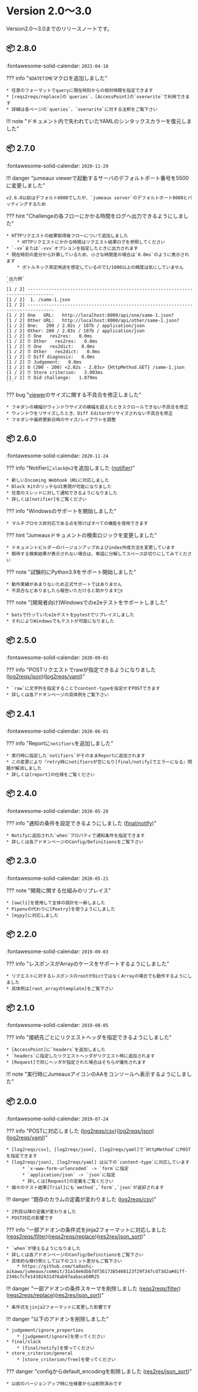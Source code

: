 Version 2.0～3.0
=================

Version2.0～3.0までのリリースノートです。

## :package: 2.8.0

:fontawesome-solid-calendar: `2021-04-18`

??? info "`$DATETIME`マクロを追加しました"

    * 任意のフォーマットでqueryに現在時刻からの相対時間を指定できます
    * [reqs2reqs/replace]の`queries`、[AccessPoint]の`overwrite`で利用できます
    * 詳細は各ページの`queries`、`overwrite`に対する注釈をご覧下さい

!!! note "ドキュメント内で失われていたYAMLのシンタックスカラーを復元しました"

## :package: 2.7.0

:fontawesome-solid-calendar: `2020-11-29`

!!! danger "jumeaux viewerで起動するサーバのデフォルトポート番号を5500に変更しました"

    v2.6.0以前はデフォルト8000でしたが、`jumeaux server`のデフォルトポート8000とバッティングするため

??? hint "Challengeの各フローにかかる時間をログへ出力できるようにしました"

    * HTTPリクエストの結果取得後フローについて追加しました
        * HTTPリクエストにかかる時間はリクエスト結果ログを参照してください
    * `-vv`または`-vvv`オプションを指定したときに出力されます
    * 現在時刻の差分から計算しているため、小さな時間差の場合は`0.0ms`のように表示されます
        * ボトルネック測定用途を想定しているので1/1000以上の精度は気にしていません
    
    `出力例`
    ```
    [1 / 2] --------------------------------------------------------------------------------
    [1 / 2]  1. /same-1.json
    [1 / 2] --------------------------------------------------------------------------------
    [1 / 2] One   URL:   http://localhost:8000/api/one/same-1.json?
    [1 / 2] Other URL:   http://localhost:8000/api/other/same-1.json?
    [1 / 2] One:   200 / 2.02s / 107b / application/json
    [1 / 2] Other: 200 / 2.03s / 107b / application/json
    [1 / 2] ⏰ One   res2res:   0.0ms
    [1 / 2] ⏰ Other   res2res:   0.0ms
    [1 / 2] ⏰ One   res2dict:   0.0ms
    [1 / 2] ⏰ Other   res2dict:   0.0ms
    [1 / 2] ⏰ Diff diagnosis:   0.0ms
    [1 / 2] ⏰ Judgement:   0.0ms
    [1 / 2] O (200 - 200) <2.02s - 2.03s> {HttpMethod.GET} /same-1.json
    [1 / 2] ⏰ Store criterion:   3.003ms
    [1 / 2] ⏰ Did challenge:   1.079ms
    ```

??? bug "[viewer]のサイズに関する不具合を修正しました"

    * フキダシの横幅がウィンドウサイズの横幅を超えたときスクロールできない不具合を修正
    * ウィンドウをリサイズしたとき、Diff Editorがリサイズされない不具合を修正
    * フキダシや最終更新日時のサイズ/レイアウトを調整

## :package: 2.6.0

:fontawesome-solid-calendar: `2020-11-24`

??? info "Notifierに`slack@v2`を追加しました ([notifier])"

    * 新しいIncoming Webhook URLに対応しました
    * Block KitのリッチなUI表現が可能になりました
    * 任意のスレッドに対して通知できるようになりました
    * 詳しくは[notifier]をご覧ください

??? info "Windowsのサポートを開始しました"

    * マルチプロセス非対応である点を除けばすべての機能を使用できます

??? hint "Jumeauxドキュメントの検索ロジックを変更しました"

    * ドキュメントビルダーのバージョンアップおよびindex作成方法を変更しています
    * 期待する検索結果が表示されない場合は、単語に分解してスペース区切りにしてみてください

??? note "試験的にPython3.9をサポート開始しました"

    * 動作実績があまりないため正式サポートではありません
    * 不具合などありましたら報告いただけると助かります🙇‍♀

??? note "[開発者向け]Windowsでのe2eテストをサポートしました"

    * batsで行っていたe2eテストをpytestでリプレイスしました
    * それによりWindowsでもテストが可能になりました


## :package: 2.5.0

:fontawesome-solid-calendar: `2020-09-01`

??? info "POSTリクエストでrawが指定できるようになりました ([log2reqs/json])([log2reqs/yaml])"

    * `raw`に文字列を指定することでcontent-typeを指定せずPOSTできます
    * 詳しくは各アドオンページの具体例をご覧下さい

## :package: 2.4.1

:fontawesome-solid-calendar: `2020-06-01`

??? info "Reportに`notifiers`を追加しました"

    * 実行時に指定した`notifiers`がそのままReportに追加されます
    * この変更により『retry時にnotifiersが空になり[final/notify]でエラーになる』問題が解消しました
    * 詳しくは[report]の仕様をご覧ください

## :package: 2.4.0

:fontawesome-solid-calendar: `2020-05-28`

??? info "通知の条件を設定できるようにしました ([final/notify])"

    * Notifyに追加された`when`プロパティで通知条件を指定できます
    * 詳しくは各アドオンページのConfig/Definitionsをご覧下さい

## :package: 2.3.0

:fontawesome-solid-calendar: `2020-05-21`

??? note "開発に関する仕組みのリプレイス"

    * [owcli]を使用して全体の設計を一新しました
    * Pipenvの代わりに[Poetry]を使うようにしました
    * [mypy]に対応しました

[owcli]: https://github.com/tadashi-aikawa/owcli
[Poetry]: https://python-poetry.org/
[mypy]: http://mypy-lang.org/


## :package: 2.2.0

:fontawesome-solid-calendar: `2019-09-03`

??? info "レスポンスがArrayのケースをサポートするようにしました"

    * リクエストに対するレスポンスのrootがDictではなくArrayの場合でも動作するようにしました
    * 具体例は[root_arrayのtemplate]をご覧下さい

[root_arrayのtemplate]: https://github.com/tadashi-aikawa/jumeaux/tree/master/jumeaux/sample/template/root_array


## :package: 2.1.0

:fontawesome-solid-calendar: `2019-08-05`

??? info "接続先ごとにリクエストヘッダを指定できるようにしました"

    * [AccessPoint]に`headers`を追加しました
    * `headers`に指定したリクエストヘッダがリクエスト時に追加されます
    * [Request]で同じヘッダが指定された場合はそちらが優先されます
    
!!! note "実行時にJumeauxアイコンのAAをコンソールへ表示するようにしました"


## :package: 2.0.0

:fontawesome-solid-calendar: `2019-07-24`

??? info "POSTに対応しました ([log2reqs/csv])([log2reqs/json])([log2reqs/yaml])"

    * [log2reqs/csv], [log2reqs/json], [log2reqs/yaml]で`HttpMethod`にPOSTを指定できます
    * [log2reqs/json], [log2reqs/yaml] は以下の`content-type`に対応しています
          * `x-www-form-urlencoded` -> `form`に指定
          * `application/json` -> `json`に指定
          * 詳しくは[Request]の定義をご覧ください
    * 個々のテスト結果[Trial]にも`method`,`form`,`json`が返却されます

!!! danger "既存のカラムの定義が変わりました ([log2reqs/csv])"

    * 2列目以降の定義が変わりました
    * POST対応の影響です

??? info "一部アドオンの条件式をjinja2フォーマットに対応しました ([reqs2reqs/filter])([reqs2reqs/replace])([res2res/json_sort])"

    * `when`が使えるようになりました
    * 詳しくは各アドオンページのConfig/Definitionsをご覧下さい
    * 具体的な移行例として以下のコミット差分もご覧下さい
        * https://github.com/tadashi-aikawa/jumeaux/commit/31a14e6dbb7df3617385408123f29f347cd73d2a#diff-2346c7cfe14382431d76ab97aabaceb0R25

!!! danger "一部アドオンの条件スキーマを削除しました ([reqs2reqs/filter])([reqs2reqs/replace])([res2res/json_sort])"

    * 条件式をjinja2フォーマットに変更した影響です

!!! danger "以下のアドオンを削除しました"

    * judgement/ignore_properties
        * [judgement/ignore]を使ってください
    * final/slack
        * [final/notify]を使ってください
    * store_criterion/general
        * [store_criterion/free]を使ってください

??? danger "configからdefault_encodingを削除しました ([res2res/json_sort])"

    * 以前のバージョンアップ時に仕様書からは削除済みです

[report]: ../../getstarted/report
[viewer]: ../../getstarted/quickstart/#gui

[request]:  ../../models/request
[trial]: ../../models/trial
[AccessPoint]: ../../models/access-point
[notifier]: ../../models/notifier

[log2reqs/csv]: ../../addons/log2reqs#csv
[log2reqs/json]: ../../addons/log2reqs#json
[log2reqs/yaml]: ../../addons/log2reqs#yaml
[reqs2reqs/filter]: ../../addons/reqs2reqs#filter
[reqs2reqs/replace]: ../../addons/reqs2reqs#replace
[res2res/json_sort]: ../../addons/res2res#json_sort
[judgement/ignore]: ../../addons/judgement#ignore
[store_criterion/free]: ../../addons/store_criterion#free
[final/notify]: ../../addons/final#notify

